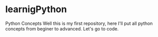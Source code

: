 # learnigPython
Python Concepts
Well this is my first repository, here I'll put all python concepts from beginer to advanced.
Let's go to code.
